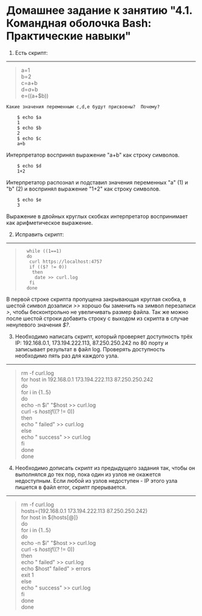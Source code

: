 Домашнее задание к занятию "4.1. Командная оболочка Bash: Практические навыки"
===

1.  Есть скрипт:
---
>a=1  
>b=2  
>c=a+b  
>d=$a+$b  
>e=$(($a+$b))

    Какие значения переменным c,d,e будут присвоены?  Почему?

		$ echo $a
		1
		$ echo $b
		2
		$ echo $c
		a+b  

Интерпретатор воспринял выражение "a+b" как строку символов.

		$ echo $d
		1+2

Интерпретатор распознал и подставил значения переменных "a" (1) и "b" (2) и воспринял выражение "1+2" как строку символов.

		$ echo $e
		3

Выражение в двойных круглых скобках интерпретатор воспринимает как арифметическое выражение.

2. Исправить скрипт:
---
>		while ((1==1)  
>		do  
>		 curl https://localhost:4757  
>		 if (($? != 0))  
>		  then  
>		   date >> curl.log  
>		 fi  
>		done  

 В первой строке скрипта пропущена закрывающая круглая скобка, в шестой символ дозаписи *>>* хорошо бы заменить на зимвол перезаписи *>*, чтобы бесконтрольно не увеличивать размер файла. Так же можно после шестой строки добавить строку с выходом из скрипта в случае ненулевого значения *$?*.

3.  Необходимо написать скрипт, который проверяет доступность трёх IP: 192.168.0.1, 173.194.222.113, 87.250.250.242 по 80 порту и записывает результат в файл log. Проверять доступность необходимо пять раз для каждого узла.
---

>rm -f curl.log  
>for host in 192.168.0.1 173.194.222.113 87.250.250.242  
>do  
> for i in {1..5}  
> do  
>  echo -n $i" "$host >> curl.log  
>  curl -s $host  
>  if (($? != 0))  
>  then  
>   echo " failed" >> curl.log  
>  else  
>   echo " success" >> curl.log  
>  fi  
> done  
>done  

4. Необходимо дописать скрипт из предыдущего задания так, чтобы он выполнялся до тех пор, пока один из узлов не окажется недоступным. Если любой из узлов недоступен - IP этого узла пишется в файл error, скрипт прерывается.
---

>rm -f curl.log  
>hosts=(192.168.0.1 173.194.222.113 87.250.250.242)  
>for host in ${hosts[@]}  
>do  
> for i in {1..5}  
> do  
>  echo -n $i" "$host >> curl.log  
>  curl -s $host  
>  if (($? != 0))  
>  then  
>   echo " failed" >> curl.log  
>   echo $host" failed" > errors  
>   exit 1  
>  else  
>   echo " success" >> curl.log  
>  fi  
> done  
>done  


